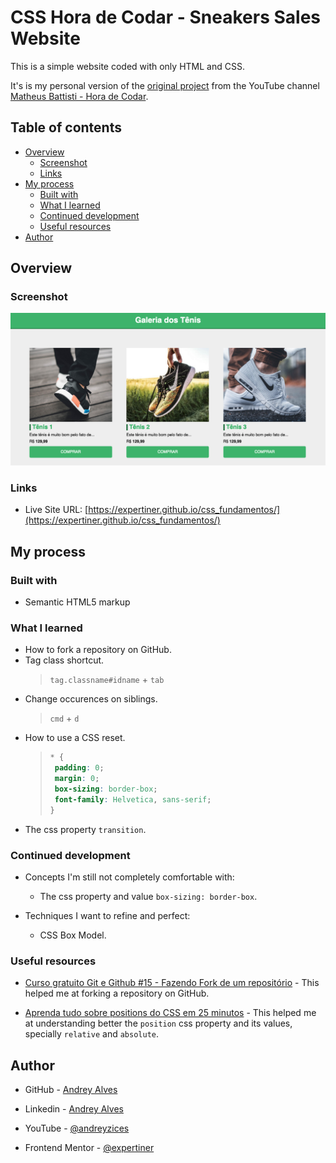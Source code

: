 # CSS Hora de Codar - Sneakers Sales Website

This is a simple website coded with only HTML and CSS.

It's is my personal version of the [original project](https://www.youtube.com/watch?v=vwbegraDXD8) from the YouTube channel [Matheus Battisti - Hora de Codar](https://www.youtube.com/@MatheusBattisti).

## Table of contents

- [Overview](#overview)
  - [Screenshot](#screenshot)
  - [Links](#links)
- [My process](#my-process)
  - [Built with](#built-with)
  - [What I learned](#what-i-learned)
  - [Continued development](#continued-development)
  - [Useful resources](#useful-resources)
- [Author](#author)

## Overview

### Screenshot

![](./img/website-first-version.png)

### Links

- Live Site URL: [https://expertiner.github.io/css_fundamentos/](https://expertiner.github.io/css_fundamentos/)


## My process

### Built with

- Semantic HTML5 markup

### What I learned

- How to fork a repository on GitHub.
- Tag class shortcut.
  >`tag.classname#idname` + `tab`
- Change occurences on siblings.
  >`cmd` + `d`
- How to use a CSS reset.
  >```css
  >* {
  >  padding: 0;
  >  margin: 0;
  >  box-sizing: border-box;
  >  font-family: Helvetica, sans-serif;
  >}
  >```
- The css property `transition`.

### Continued development

- Concepts I'm still not completely comfortable with:
  - The css property and value `box-sizing: border-box`.

- Techniques I want to refine and perfect:
  -  CSS Box Model.

### Useful resources

- [Curso gratuito Git e Github #15 - Fazendo Fork de um repositório](https://www.youtube.com/watch?v=n_GEGPuNNRA&t=141s) - This helped me at forking a repository on GitHub.

- [Aprenda tudo sobre positions do CSS em 25 minutos](https://www.youtube.com/watch?v=kEBrkPNv4Zk) - This helped me at understanding better the `position` css property and its values, specially `relative` and `absolute`.

## Author

- GitHub - [Andrey Alves](https://github.com/Expertiner)

- Linkedin - [Andrey Alves](https://www.linkedin.com/in/andrey-alves-da-silva-02312099/)

- YouTube - [@andreyzices](https://www.youtube.com/channel/UCirtLAIX4JdTRy_Za6GKcwg)

- Frontend Mentor - [@expertiner](https://www.frontendmentor.io/profile/Expertiner)
